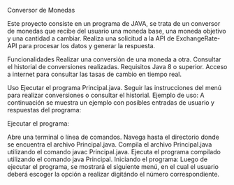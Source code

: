 Conversor de Monedas

Este proyecto consiste en un programa de JAVA, se trata de un conversor de monedas que recibe del usuario una moneda base, una moneda objetivo y una cantidad a cambiar. Realiza una solicitud 
a la API de ExchangeRate-API para procesar los datos y generar la respuesta.

Funcionalidades
Realizar una conversión de una moneda a otra.
Consultar el historial de conversiones realizadas.
Requisitos
Java 8 o superior.
Acceso a internet para consultar las tasas de cambio en tiempo real.

Uso
Ejecutar el programa Principal.java.
Seguir las instrucciones del menú para realizar conversiones o consultar el historial.
Ejemplo de uso:
A continuación se muestra un ejemplo con posibles entradas de usuario y respuestas del programa:

Ejecutar el programa:

Abre una terminal o línea de comandos.
Navega hasta el directorio donde se encuentra el archivo Principal.java.
Compila el archivo Principal.java utilizando el comando javac Principal.java.
Ejecuta el programa compilado utilizando el comando java Principal.
Iniciando el programa: Luego de ejecutar el programa, se mostrará el siguiente menú, en el cual el usuario deberá escoger la opción a realizar digitándo el número correspondiente.
